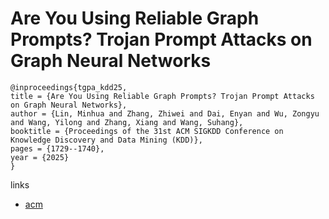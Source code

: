 # Are You Using Reliable Graph Prompts? Trojan Prompt Attacks on Graph Neural Networks

```
@inproceedings{tgpa_kdd25,
title = {Are You Using Reliable Graph Prompts? Trojan Prompt Attacks on Graph Neural Networks},
author = {Lin, Minhua and Zhang, Zhiwei and Dai, Enyan and Wu, Zongyu and Wang, Yilong and Zhang, Xiang and Wang, Suhang},
booktitle = {Proceedings of the 31st ACM SIGKDD Conference on Knowledge Discovery and Data Mining (KDD)},
pages = {1729--1740},
year = {2025}
}
```

links
- [acm](https://dl.acm.org/doi/10.1145/3711896.3736845)

